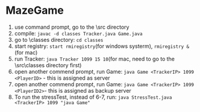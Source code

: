 # MazeGame
1. use command prompt, go to the \src directory
2. compile: `javac -d classes Tracker.java Game.java`
3. go to \classes directory: `cd classes`
4. start registry: `start rmiregistry`(for windows systerm), `rmiregistry &` (for mac)
5. run Tracker:  `java Tracker 1099 15 10`(for mac, need to go to the \src\classes directory first)
6. open another commend prompt, run Game: `java Game <TrackerIP> 1099 <PlayerID>` - this is assigned as server
7. open another commend prompt, run Game: `java Game <TrackerIP> 1099 <PlayerID2>`- this is assigned as backup server
8. To run the stressTest, instead of 6-7, run: `java StressTest.java <TrackerIP> 1099 "java Game"`
